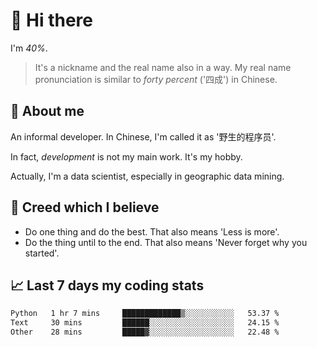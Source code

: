 # 👋 Hi there

I'm *40%*.

> It's a nickname and the real name also in a way.
> My real name pronunciation is similar to *forty percent* ('四成') in Chinese.

## :speech_balloon: About me

An informal developer. In Chinese, I'm called it as '野生的程序员'.

In fact, _development_ is not my main work. It's my hobby.

Actually, I'm a data scientist, especially in geographic data mining.

## :see_no_evil: Creed which I believe

- Do one thing and do the best. That also means 'Less is more'.
- Do the thing until to the end. That also means 'Never forget why you started'.

## :chart_with_upwards_trend: Last 7 days my coding stats

<!--START_SECTION:waka-->

```txt
Python   1 hr 7 mins     █████████████▒░░░░░░░░░░░   53.37 %
Text     30 mins         ██████░░░░░░░░░░░░░░░░░░░   24.15 %
Other    28 mins         █████▓░░░░░░░░░░░░░░░░░░░   22.48 %
```

<!--END_SECTION:waka-->
